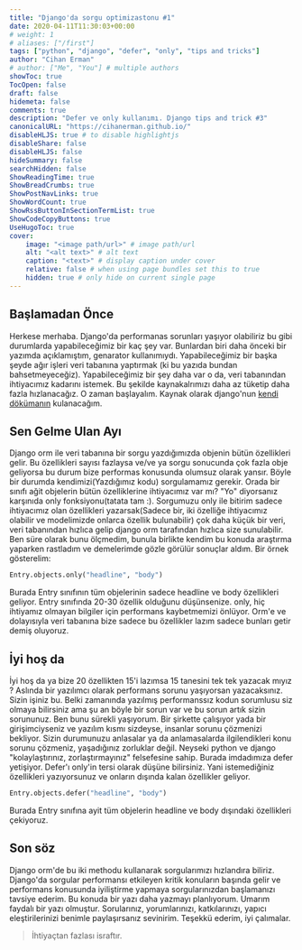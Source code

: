 ```yaml
---
title: "Django'da sorgu optimizastonu #1"
date: 2020-04-11T11:30:03+00:00
# weight: 1
# aliases: ["/first"]
tags: ["python", "django", "defer", "only", "tips and tricks"]
author: "Cihan Erman"
# author: ["Me", "You"] # multiple authors
showToc: true
TocOpen: false
draft: false
hidemeta: false
comments: true
description: "Defer ve only kullanımı. Django tips and trick #3"
canonicalURL: "https://cihanerman.github.io/"
disableHLJS: true # to disable highlightjs
disableShare: false
disableHLJS: false
hideSummary: false
searchHidden: false
ShowReadingTime: true
ShowBreadCrumbs: true
ShowPostNavLinks: true
ShowWordCount: true
ShowRssButtonInSectionTermList: true
ShowCodeCopyButtons: true
UseHugoToc: true
cover:
    image: "<image path/url>" # image path/url
    alt: "<alt text>" # alt text
    caption: "<text>" # display caption under cover
    relative: false # when using page bundles set this to true
    hidden: true # only hide on current single page
---
```

## Başlamadan Önce
Herkese merhaba. Django'da performanas sorunları yaşıyor olabiliriz bu gibi durumlarda yapabileceğimiz bir kaç şey var. Bunlardan biri daha önceki bir yazımda açıklamıştım, genarator kullanımıydı. Yapabileceğimiz bir başka şeyde ağır işleri veri tabanına yaptırmak (ki bu yazıda bundan bahsetmeyeceğiz). Yapabileceğimiz bir şey daha var o da, veri tabanından ihtiyacımız kadarını istemek. Bu şekilde kaynakalrımızı daha az tüketip daha fazla hızlanacağız. O zaman başlayalım.
Kaynak olarak django'nun [kendi dökümanın](https://docs.djangoproject.com/en/3.0/ref/models/querysets/) kulanacağım.

## Sen Gelme Ulan Ayı
Django orm ile veri tabanına bir sorgu yazdığımızda objenin bütün özellikleri gelir. Bu özellikleri sayısı fazlaysa ve/ve ya sorgu sonucunda çok fazla obje geliyorsa bu durum bize performas konusunda olumsuz olarak yansır. Böyle bir durumda kendimizi(Yazdığımız kodu) sorgulamamız gerekir. Orada bir sınıfı ağit objelerin bütün özelliklerine ihtiyacımız var mı? "Yo" diyorsanız karşınıda only fonksiyonu(tatata tam :). Sorgumuzu only ile bitirim sadece ihtiyacımız olan özellikleri yazarsak(Sadece bir, iki özelliğe ihtiyacımız olabilir ve modelimizde onlarca özellik bulunabilir) çok daha küçük bir veri, veri tabanından hızlıca gelip django orm tarafından hızlıca size sunulabilir. Ben süre olarak bunu ölçmedim, bunula birlikte kendim bu konuda araştırma yaparken rastladım ve demelerimde gözle görülür sonuçlar aldım. Bir örnek gösterelim:

```python
Entry.objects.only("headline", "body")
```
Burada Entry sınıfının tüm objelerinin sadece headline ve body özellikleri geliyor. Entry sınıfında 20-30 özellik olduğunu düşünsenize. only, hiç ihtiyamız olmayan bilgiler için performans kaybetmemizi önlüyor. Orm'e ve dolayısıyla veri tabanına bize sadece bu özellikler lazım sadece bunları getir demiş oluyoruz.

## İyi hoş da
İyi hoş da ya bize 20 özellikten 15'i lazımsa 15 tanesini tek tek yazacak mıyız ? Aslında bir yazılımcı olarak performans sorunu yaşıyorsan yazacaksınız. Sizin işiniz bu. Belki zamanında yazılmış performanssız kodun sorumlusu siz olmaya bilirsiniz ama şu an böyle bir sorun var ve bu sorun artık sizin sorununuz. Ben bunu sürekli yaşıyorum. Bir şirkette çalışıyor yada bir girişimciyseniz ve yazılım kısmı sizdeyse, insanlar sorunu çözmenizi bekliyor. Sizin durumunuzu anlasalar ya da anlamasalarda ilgilendikleri konu sorunu çözmeniz, yaşadığınız zorluklar değil. Neyseki python ve django "kolaylaştırınız, zorlaştırmayınız" felsefesine sahip. Burada imdadımıza defer yetişiyor. Defer'ı only'in tersi olarak düşüne bilirsiniz. Yani istemediğiniz özellikleri yazıyorsunuz ve onların dışında kalan özellikler geliyor.

```python
Entry.objects.defer("headline", "body")
```
Burada Entry sınıfına ayit tüm objelerin headline ve body dışındaki özellikleri çekiyoruz.

## Son söz
Django orm'de bu iki methodu kullanarak sorgularımızı hızlandıra biliriz. Django'da sorgular performansı etkileyen kritik konuların başında gelir ve performans konusunda iyiliştirme yapmaya sorgularınızdan başlamanızı tavsiye ederim. Bu konuda bir yazı daha yazmayı planlıyorum. Umarım faydalı bir yazı olmuştur. Sorularınız, yorumlarınızı, katkılarınızı, yapıcı eleştirilerinizi benimle paylaşırsanız sevinirim. Teşekkü ederim, iyi çalımalar.

> İhtiyaçtan fazlası israftır.